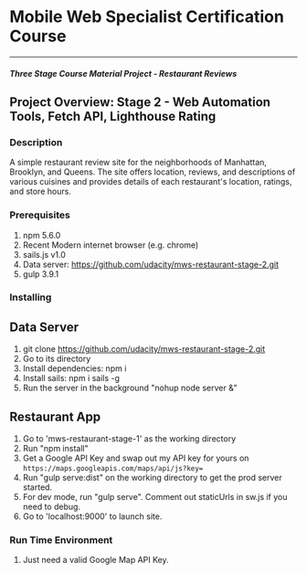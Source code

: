 # Mobile Web Specialist Certification Course
---
#### _Three Stage Course Material Project - Restaurant Reviews_

## Project Overview: Stage 2 - Web Automation Tools, Fetch API, Lighthouse Rating

### Description
A simple restaurant review site for the neighborhoods of Manhattan, Brooklyn, and Queens. The site offers location, reviews, and descriptions of various cuisines and provides details of each restaurant's location, ratings, and store hours.

### Prerequisites
1. npm 5.6.0
2. Recent Modern internet browser (e.g. chrome)
3. sails.js v1.0
4. Data server: https://github.com/udacity/mws-restaurant-stage-2.git
5. gulp 3.9.1

### Installing

## Data Server
1. git clone https://github.com/udacity/mws-restaurant-stage-2.git
2. Go to its directory
3. Install dependencies: npm i
4. Install sails: npm i sails -g 
5. Run the server in the background "nohup node server &"

## Restaurant App
1. Go to 'mws-restaurant-stage-1' as the working directory
2. Run "npm install"
3. Get a Google API Key and swap out my API key for yours on 
`https://maps.googleapis.com/maps/api/js?key=`
4. Run "gulp serve:dist" on the working directory to get the prod server started.
5. For dev mode, run "gulp serve". Comment out staticUrls in sw.js if you need to debug.
6. Go to 'localhost:9000' to launch site.


### Run Time Environment
1. Just need a valid Google Map API Key.

